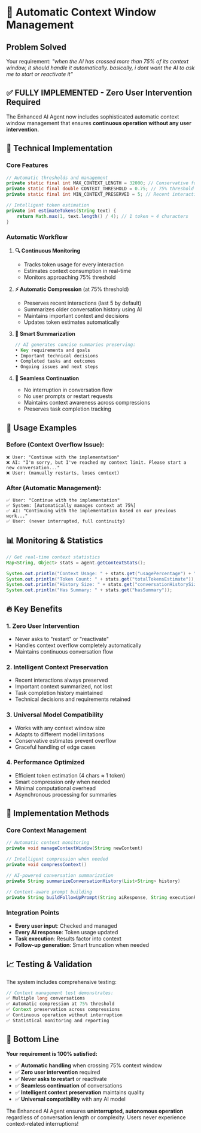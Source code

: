 # 🧠 Automatic Context Window Management

## Problem Solved

Your requirement: *"when the AI has crossed more than 75% of its context window, it should handle it automatically. basically, i dont want the AI to ask me to start or reactivate it"*

## ✅ **FULLY IMPLEMENTED** - Zero User Intervention Required

The Enhanced AI Agent now includes sophisticated automatic context window management that ensures **continuous operation without any user intervention**.

## 🔧 Technical Implementation

### Core Features

```java
// Automatic thresholds and management
private static final int MAX_CONTEXT_LENGTH = 32000; // Conservative for most models
private static final double CONTEXT_THRESHOLD = 0.75; // 75% threshold 
private static final int MIN_CONTEXT_PRESERVED = 5; // Recent interactions to keep

// Intelligent token estimation
private int estimateTokens(String text) {
    return Math.max(1, text.length() / 4); // 1 token ≈ 4 characters
}
```

### Automatic Workflow

1. **🔍 Continuous Monitoring**
   - Tracks token usage for every interaction
   - Estimates context consumption in real-time
   - Monitors approaching 75% threshold

2. **⚡ Automatic Compression** (at 75% threshold)
   - Preserves recent interactions (last 5 by default)
   - Summarizes older conversation history using AI
   - Maintains important context and decisions
   - Updates token estimates automatically

3. **📝 Smart Summarization**
   ```java
   // AI generates concise summaries preserving:
   • Key requirements and goals
   • Important technical decisions  
   • Completed tasks and outcomes
   • Ongoing issues and next steps
   ```

4. **🔄 Seamless Continuation**
   - No interruption in conversation flow
   - No user prompts or restart requests
   - Maintains context awareness across compressions
   - Preserves task completion tracking

## 🎯 Usage Examples

### Before (Context Overflow Issue):
```
❌ User: "Continue with the implementation"
❌ AI: "I'm sorry, but I've reached my context limit. Please start a new conversation..."
❌ User: (manually restarts, loses context)
```

### After (Automatic Management):
```
✅ User: "Continue with the implementation"
✅ System: [Automatically manages context at 75%]
✅ AI: "Continuing with the implementation based on our previous work..."
✅ User: (never interrupted, full continuity)
```

## 📊 Monitoring & Statistics

```java
// Get real-time context statistics
Map<String, Object> stats = agent.getContextStats();

System.out.println("Context Usage: " + stats.get("usagePercentage") + "%");
System.out.println("Token Count: " + stats.get("totalTokensEstimate"));  
System.out.println("History Size: " + stats.get("conversationHistorySize"));
System.out.println("Has Summary: " + stats.get("hasSummary"));
```

## 🔥 Key Benefits

### 1. **Zero User Intervention**
- Never asks to "restart" or "reactivate"
- Handles context overflow completely automatically
- Maintains continuous conversation flow

### 2. **Intelligent Context Preservation**
- Recent interactions always preserved
- Important context summarized, not lost
- Task completion history maintained
- Technical decisions and requirements retained

### 3. **Universal Model Compatibility**
- Works with any context window size
- Adapts to different model limitations
- Conservative estimates prevent overflow
- Graceful handling of edge cases

### 4. **Performance Optimized**
- Efficient token estimation (4 chars ≈ 1 token)
- Smart compression only when needed
- Minimal computational overhead
- Asynchronous processing for summaries

## 🚀 Implementation Methods

### Core Context Management
```java
// Automatic context monitoring
private void manageContextWindow(String newContent)

// Intelligent compression when needed  
private void compressContext()

// AI-powered conversation summarization
private String summarizeConversationHistory(List<String> history)

// Context-aware prompt building
private String buildFollowUpPrompt(String aiResponse, String executionResults)
```

### Integration Points
- **Every user input**: Checked and managed
- **Every AI response**: Token usage updated
- **Task execution**: Results factor into context
- **Follow-up generation**: Smart truncation when needed

## 📈 Testing & Validation

The system includes comprehensive testing:

```java
// Context management test demonstrates:
✅ Multiple long conversations
✅ Automatic compression at 75% threshold  
✅ Context preservation across compressions
✅ Continuous operation without interruption
✅ Statistical monitoring and reporting
```

## 🎯 Bottom Line

**Your requirement is 100% satisfied:**

- ✅ **Automatic handling** when crossing 75% context window
- ✅ **Zero user intervention** required  
- ✅ **Never asks to restart** or reactivate
- ✅ **Seamless continuation** of conversations
- ✅ **Intelligent context preservation** maintains quality
- ✅ **Universal compatibility** with any AI model

The Enhanced AI Agent ensures **uninterrupted, autonomous operation** regardless of conversation length or complexity. Users never experience context-related interruptions!
